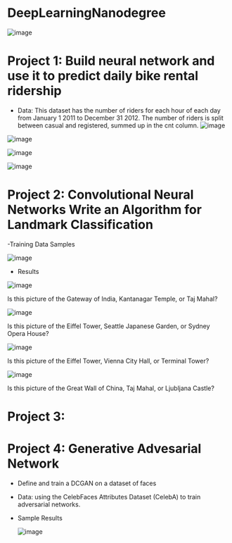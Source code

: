 # DeepLearningNanodegree

![image](https://user-images.githubusercontent.com/92583544/148568751-00191a31-11eb-4e61-b643-97fffbf582c0.png)

# Project 1: Build neural network and use it to predict daily bike rental ridership
- Data: This dataset has the number of riders for each hour of each day from January 1 2011 to December 31 2012. The number of riders is split between casual and registered, summed up in the cnt column. 
![image](https://user-images.githubusercontent.com/92583544/149328560-f6652ee7-1795-4d9d-8c8d-a4f316998619.png)

![image](https://user-images.githubusercontent.com/92583544/149328675-57f4fd06-068d-46f9-af05-7683da2cfc4d.png)

![image](https://user-images.githubusercontent.com/92583544/149328720-4313e85f-d049-4816-bbdb-7691d1503e8f.png)

![image](https://user-images.githubusercontent.com/92583544/149328390-bb0bee94-2e83-47b5-bf2f-cd151bf86229.png)

# Project 2: Convolutional Neural Networks Write an Algorithm for Landmark Classification
-Training Data Samples

![image](https://user-images.githubusercontent.com/92583544/149329159-996f9a72-3678-4947-b7c5-00cc43d3fc83.png)

- Results

![image](https://user-images.githubusercontent.com/92583544/149329344-212ebbb7-f128-4c92-8135-161fadc9adc0.png)

Is this picture of the Gateway of India, Kantanagar Temple, or Taj Mahal?

![image](https://user-images.githubusercontent.com/92583544/149329455-bc19a688-a46f-4481-b45f-60a99bf8eec4.png)

Is this picture of the Eiffel Tower, Seattle Japanese Garden, or Sydney Opera House?

![image](https://user-images.githubusercontent.com/92583544/149329514-6c595294-b1ee-4b4e-97ce-a3ee483efa9d.png)

Is this picture of the Eiffel Tower, Vienna City Hall, or Terminal Tower?

![image](https://user-images.githubusercontent.com/92583544/149329571-0d460d65-9d39-45f5-b219-11680c7b8fa9.png)

Is this picture of the Great Wall of China, Taj Mahal, or Ljubljana Castle?

# Project 3:

# Project 4: Generative Advesarial Network 

- Define and train a DCGAN on a dataset of faces
- Data:  using the CelebFaces Attributes Dataset (CelebA) to train adversarial networks.
- Sample Results

  ![image](https://user-images.githubusercontent.com/92583544/149327107-c7bf1942-5648-4f84-9c01-7d40343cb907.png)

